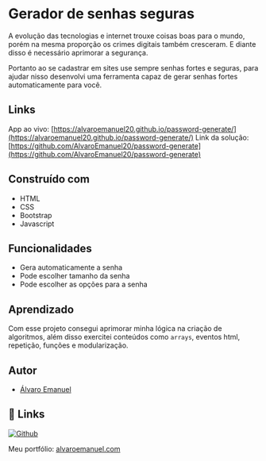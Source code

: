 
# Gerador de senhas seguras

A evolução das tecnologias e internet trouxe coisas boas para o mundo, porém na mesma proporção os crimes digitais também cresceram. E diante disso é necessário aprimorar a segurança.

Portanto ao se cadastrar em sites use sempre senhas fortes e seguras, para ajudar nisso desenvolvi uma ferramenta capaz de gerar senhas fortes automaticamente para você.

## Links

App ao vivo: [https://alvaroemanuel20.github.io/password-generate/](https://alvaroemanuel20.github.io/password-generate/)
Link da solução: [https://github.com/AlvaroEmanuel20/password-generate](https://github.com/AlvaroEmanuel20/password-generate)
## Construído com

- HTML
- CSS
- Bootstrap
- Javascript


## Funcionalidades

- Gera automaticamente a senha
- Pode escolher tamanho da senha
- Pode escolher as opções para a senha


## Aprendizado

Com esse projeto consegui aprimorar minha lógica na criação de algoritmos, além disso exercitei conteúdos como `arrays`, eventos html, repetição, funções e modularização.
## Autor

- [Álvaro Emanuel](https://www.github.com/AlvaroEmanuel20)


## 🔗 Links
[![Github](https://img.shields.io/badge/my_portfolio-000?style=for-the-badge&logo=ko-fi&logoColor=white)](https://github.com/AlvaroEmanuel20)

Meu portfólio: [alvaroemanuel.com](https://alvaroemanuel.com)
